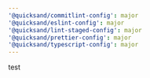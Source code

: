 ```yaml
---
'@quicksand/commitlint-config': major
'@quicksand/eslint-config': major
'@quicksand/lint-staged-config': major
'@quicksand/prettier-config': major
'@quicksand/typescript-config': major
---
```


test
